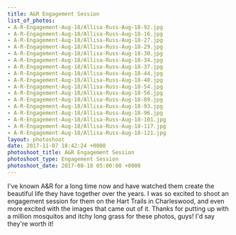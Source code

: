 ```yaml
---
title: A&R Engagement Session
list_of_photos:
- A-R-Engagement-Aug-18/Allisa-Russ-Aug-18-92.jpg
- A-R-Engagement-Aug-18/Allisa-Russ-Aug-18-16.jpg
- A-R-Engagement-Aug-18/Allisa-Russ-Aug-18-27.jpg
- A-R-Engagement-Aug-18/Allisa-Russ-Aug-18-29.jpg
- A-R-Engagement-Aug-18/Allisa-Russ-Aug-18-30.jpg
- A-R-Engagement-Aug-18/Allisa-Russ-Aug-18-34.jpg
- A-R-Engagement-Aug-18/Allisa-Russ-Aug-18-37.jpg
- A-R-Engagement-Aug-18/Allisa-Russ-Aug-18-44.jpg
- A-R-Engagement-Aug-18/Allisa-Russ-Aug-18-48.jpg
- A-R-Engagement-Aug-18/Allisa-Russ-Aug-18-54.jpg
- A-R-Engagement-Aug-18/Allisa-Russ-Aug-18-56.jpg
- A-R-Engagement-Aug-18/Allisa-Russ-Aug-18-89.jpg
- A-R-Engagement-Aug-18/Allisa-Russ-Aug-18-93.jpg
- A-R-Engagement-Aug-18/Allisa-Russ-Aug-18-96.jpg
- A-R-Engagement-Aug-18/Allisa-Russ-Aug-18-101.jpg
- A-R-Engagement-Aug-18/Allisa-Russ-Aug-18-117.jpg
- A-R-Engagement-Aug-18/Allisa-Russ-Aug-18-121.jpg
layout: photoshoot
date: 2017-11-07 18:42:24 +0000
photoshoot_title: A&R Engagement Session
photoshoot_type: Engagement Session
photoshoot_date: 2017-08-18 05:00:00 +0000
---
```

I've known A&R for a long time now and have watched them create the beautiful life they have together over the years. I was so excited to shoot an engagement session for them on the Hart Trails in Charleswood, and even more excited with the images that came out of it. Thanks for putting up with a million mosquitos and itchy long grass for these photos, guys! I'd say they're worth it!